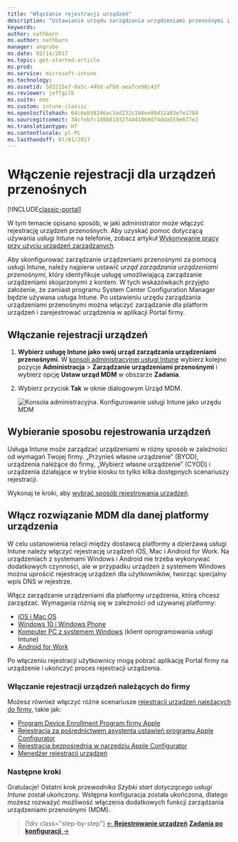 ```yaml
---
title: "Włączanie rejestracji urządzeń"
description: "Ustawianie urzędu zarządzania urządzeniami przenośnymi i włączanie rejestracji urządzeń z systemami iOS, Windows, Android i Mac."
keywords: 
author: nathbarn
ms.author: nathbarn
manager: angrobe
ms.date: 02/14/2017
ms.topic: get-started-article
ms.prod: 
ms.service: microsoft-intune
ms.technology: 
ms.assetid: 5d3215e7-0a5c-44bd-afb0-aeafce98c43f
ms.reviewer: jeffgilb
ms.suite: ems
ms.custom: intune-classic
ms.openlocfilehash: 64c6eb58246ac3ad232c1b8ee89d12a83e7e1784
ms.sourcegitcommit: 34cfebfc1d8b81032f4d41869d74dda559e677e2
ms.translationtype: HT
ms.contentlocale: pl-PL
ms.lasthandoff: 07/01/2017
---
```

# <a name="enable-enrollment-for-mobile-devices"></a>Włączenie rejestracji dla urządzeń przenośnych

[!INCLUDE[classic-portal](../includes/classic-portal.md)]

W tym temacie opisano sposób, w jaki administrator może włączyć rejestrację urządzeń przenośnych. Aby uzyskać pomoc dotyczącą używania usługi Intune na telefonie, zobacz artykuł [Wykonywanie pracy przy użyciu urządzeń zarządzanych](https://docs.microsoft.com/intune-user-help/company-portal-frequently-asked-questions).

Aby skonfigurować zarządzanie urządzeniami przenośnymi za pomocą usługi Intune, należy najpierw ustawić *urząd zarządzania urządzeniami przenośnymi*, który identyfikuje usługę umożliwiającą zarządzanie urządzeniami skojarzonymi z kontem. W tych wskazówkach przyjęto założenie, że zamiast programu System Center Configuration Manager będzie używana usługa Intune. Po ustawieniu urzędu zarządzania urządzeniami przenośnymi można włączyć zarządzanie dla platform urządzeń i zarejestrować urządzenia w aplikacji Portal firmy.

## <a name="enable-device-enrollment"></a>Włączanie rejestracji urządzeń

1. **Wybierz usługę Intune jako swój urząd zarządzania urządzeniami przenośnymi**. W [konsoli administracyjnej usługi Intune](https://manage.microsoft.com/) wybierz kolejno pozycje **Administracja** > **Zarządzanie urządzeniami przenośnymi** i wybierz opcję **Ustaw urząd MDM** w obszarze **Zadania**.  

2. Wybierz przycisk **Tak** w oknie dialogowym Urząd MDM.

    ![Konsola administracyjna. Konfigurowanie usługi Intune jako urzędu MDM](../media/intune-mdm-authority.png)

## <a name="choose-how-to-enroll-devices"></a>Wybieranie sposobu rejestrowania urządzeń

Usługa Intune może zarządzać urządzeniami w różny sposób w zależności od wymagań Twojej firmy. „Przynieś własne urządzenie” (BYOD), urządzenia należące do firmy, „Wybierz własne urządzenie” (CYOD) i urządzenia działające w trybie kiosku to tylko kilka dostępnych scenariuszy rejestracji.

Wykonaj te kroki, aby [wybrać sposób rejestrowania urządzeń](choose-how-to-enroll-devices1.md).

## <a name="enable-mdm-for-your-device-platform"></a>Włącz rozwiązanie MDM dla danej platformy urządzenia
W celu ustanowienia relacji między dostawcą platformy a dzierżawą usługi Intune należy włączyć rejestrację urządzeń iOS, Mac i Android for Work. Na urządzeniach z systemami Windows i Android nie trzeba wykonywać dodatkowych czynności, ale w przypadku urządzeń z systemem Windows można uprościć rejestrację urządzeń dla użytkowników, tworząc specjalny wpis DNS w rejestrze.

Włącz zarządzanie urządzeniami dla platformy urządzenia, którą chcesz zarządzać. Wymagania różnią się w zależności od używanej platformy:

- [iOS i Mac OS](/intune-classic/deploy-use/set-up-ios-and-mac-management-with-microsoft-intune)
- [Windows 10 i Windows Phone](/intune-classic/deploy-use/set-up-windows-device-management-with-microsoft-intune)
- [Komputer PC z systemem Windows](/intune-classic/deploy-use/manage-windows-pcs-with-microsoft-intune) (klient oprogramowania usługi Intune)
- [Android for Work](/intune-classic/deploy-use/set-up-android-for-work)

Po włączeniu rejestracji użytkownicy mogą pobrać aplikację Portal firmy na urządzenie i ukończyć proces rejestracji urządzenia.

### <a name="enable-company-owned-device-enrollment"></a>Włączanie rejestracji urządzeń należących do firmy
Możesz również włączyć różne scenariusze [rejestracji urządzeń należących do firmy](/intune-classic/deploy-use/manage-corporate-owned-devices), takie jak:
- [Program Device Enrollment Program firmy Apple](/intune-classic/deploy-use/ios-device-enrollment-program-in-microsoft-intune)
- [Rejestracja za pośrednictwem asystenta ustawień programu Apple Configurator](/intune-classic/deploy-use/ios-setup-assistant-enrollment-in-microsoft-intune)
- [Rejestracja bezpośrednia w narzędziu Apple Configurator](/intune-classic/deploy-use/ios-direct-enrollment-in-microsoft-intune)
- [Menedżer rejestracji urządzeń](/intune-classic/deploy-use/enroll-corporate-owned-devices-with-the-device-enrollment-manager-in-microsoft-intune)

### <a name="next-steps"></a>Następne kroki
Gratulacje! Ostatni krok *przewodnika Szybki start dotyczącego usługi Intune* został ukończony. Wstępna konfiguracja została ukończona, dlatego możesz rozważyć możliwość włączenia dodatkowych funkcji zarządzania urządzeniami przenośnymi (MDM).

>[!div class="step-by-step"]
>[&larr; **Rejestrowanie urządzeń**](.\start-with-a-paid-subscription-to-microsoft-intune-step-8.md)     [**Zadania po konfiguracji** &rarr;](.\post-configuration-tasks.md)  
